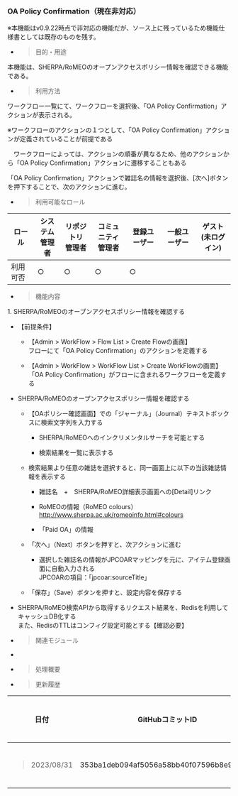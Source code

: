 
### OA Policy Confirmation（現在非対応）

※本機能はv0.9.22時点で非対応の機能だが、ソース上に残っているため機能仕様書としては既存のものを残す。

  - > 目的・用途

本機能は、SHERPA/RoMEOのオープンアクセスポリシー情報を確認できる機能である。

  - > 利用方法

ワークフロー一覧にて、ワークフローを選択後、「OA Policy Confirmation」アクションが表示される。

※ワークフローのアクションの１つとして、「OA Policy Confirmation」アクションが定義されていることが前提である

　ワークフローによっては、アクションの順番が異なるため、他のアクションから「OA Policy Confirmation」アクションに遷移することもある

「OA Policy Confirmation」アクションで雑誌名の情報を選択後、\[次へ\]ボタンを押下することで、次のアクションに進む。

  - > 利用可能なロール

<table>
<thead>
<tr class="header">
<th>ロール</th>
<th>システム<br />
管理者</th>
<th>リポジトリ<br />
管理者</th>
<th>コミュニティ<br />
管理者</th>
<th>登録ユーザー</th>
<th>一般ユーザー</th>
<th>ゲスト<br />
(未ログイン)</th>
</tr>
</thead>
<tbody>
<tr class="odd">
<td>利用可否</td>
<td>○</td>
<td>○</td>
<td>○</td>
<td>○</td>
<td></td>
<td></td>
</tr>
</tbody>
</table>

  - > 機能内容

1\. SHERPA/RoMEOのオープンアクセスポリシー情報を確認する

  - 【前提条件】
    
      - 【Admin \> WorkFlow \> Flow List \> Create Flowの画面】  
        フローにて「OA Policy Confirmation」のアクションを定義する
    
      - 【Admin \> WorkFlow \> WorkFlow List \> Create WorkFlowの画面】  
        「OA Policy Confirmation」がフローに含まれるワークフローを定義する

  - SHERPA/RoMEOのオープンアクセスポリシー情報を確認する
    
      - 【OAポリシー確認画面】での「ジャーナル」（Journal）テキストボックスに検索文字列を入力する
        
          - SHERPA/RoMEOへのインクリメンタルサーチを可能とする
        
          - 検索結果を一覧に表示する
    
      - 検索結果より任意の雑誌を選択すると、同一画面上に以下の当該雑誌情報を表示する
        
          - 雑誌名　+　SHERPA/RoMEO詳細表示画面への\[Detail\]リンク
        
          - RoMEOの情報（RoMEO colours）  
            <http://www.sherpa.ac.uk/romeoinfo.html#colours>
        
          - 「Paid OA」の情報
    
      - 「次へ」（Next）ボタンを押すと、次アクションに進む
        
          - 選択した雑誌名の情報がJPCOARマッピングを元に、アイテム登録画面に自動入力される  
            JPCOARの項目：「jpcoar:sourceTitle」
    
      - 「保存」（Save）ボタンを押すと、設定内容を保存する

  - SHERPA/RoMEO検索APIから取得するリクエスト結果を、Redisを利用してキャッシュDB化する  
    また、RedisのTTLはコンフィグ設定可能とする【確認必要】

<!-- end list -->

  - > 関連モジュール

<!-- end list -->

  - 
<!-- end list -->

  - > 処理概要

  - > 更新履歴

<table>
<thead>
<tr class="header">
<th>日付</th>
<th>GitHubコミットID</th>
<th>更新内容</th>
</tr>
</thead>
<tbody>
<tr class="odd">
<td><blockquote>
<p>2023/08/31</p>
</blockquote></td>
<td>353ba1deb094af5056a58bb40f07596b8e95a562</td>
<td>初版作成</td>
</tr>
</tbody>
</table>
